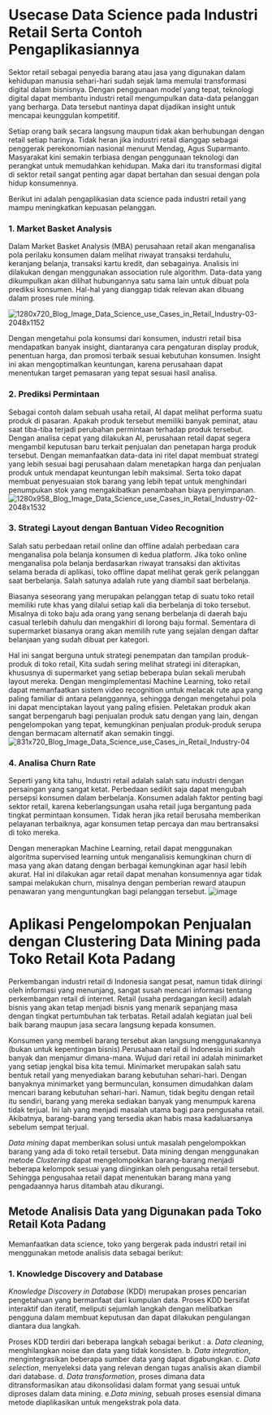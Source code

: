 # Usecase Data Science pada Industri Retail Serta Contoh Pengaplikasiannya
Sektor retail sebagai penyedia barang atau jasa yang digunakan dalam kehidupan manusia sehari-hari sudah sejak lama memulai transformasi digital dalam bisnisnya. Dengan penggunaan model yang tepat, teknologi digital dapat membantu industri retail mengumpulkan data-data pelanggan yang berharga. Data tersebut nantinya dapat dijadikan insight untuk mencapai keunggulan kompetitif.

Setiap orang baik secara langsung maupun tidak akan berhubungan dengan retail setiap harinya. Tidak heran jika industri retail dianggap sebagai penggerak perekonomian nasional menurut Mendag, Agus Suparmanto. Masyarakat kini semakin terbiasa dengan penggunaan teknologi dan perangkat untuk memudahkan kehidupan.  Maka dari itu transformasi digital di sektor retail sangat penting agar dapat bertahan dan sesuai dengan pola hidup konsumennya.

Berikut ini adalah pengaplikasian data science pada industri retail yang mampu meningkatkan kepuasan pelanggan. 

### 1. Market Basket Analysis
Dalam Market Basket Analysis (MBA) perusahaan retail akan menganalisa pola perilaku konsumen dalam melihat riwayat transaksi terdahulu, keranjang belanja, transaksi kartu kredit, dan sebagainya. Analisis ini dilakukan dengan menggunakan association rule  algorithm. Data-data yang dikumpulkan akan dilihat hubungannya satu sama lain untuk dibuat pola prediksi konsumen. Hal-hal yang dianggap tidak relevan akan dibuang dalam proses rule mining. 

![1280x720_Blog_Image_Data_Science_use_Cases_in_Retail_Industry-03-2048x1152](https://user-images.githubusercontent.com/128302770/226237556-3f8a55d7-abe1-4c7e-83bb-3ead7b061f8c.png)

Dengan mengetahui pola konsumsi dari konsumen, industri retail bisa mendapatkan banyak insight, diantaranya cara pengaturan display produk, penentuan harga, dan promosi terbaik sesuai kebutuhan konsumen. Insight ini akan mengoptimalkan keuntungan, karena perusahaan dapat menentukan target pemasaran yang tepat sesuai hasil analisa. 

### 2. Prediksi Permintaan 
Sebagai contoh dalam sebuah usaha retail, AI dapat melihat performa suatu produk di pasaran. Apakah produk tersebut memiliki banyak peminat, atau saat tiba-tiba terjadi perubahan permintaan terhadap produk tersebut. Dengan analisa cepat yang dilakukan AI, perusahaan retail dapat segera mengambil keputusan baru terkait penjualan dan penetapan harga produk tersebut. Dengan memanfaatkan data-data ini ritel dapat membuat strategi yang lebih sesuai bagi perusahaan dalam menetapkan harga dan penjualan produk untuk mendapat keuntungan lebih maksimal. Serta toko dapat membuat penyesuaian stok barang yang lebih tepat untuk menghindari penumpukan stok yang mengakibatkan penambahan biaya penyimpanan. 
![1280x958_Blog_Image_Data_Science_use_Cases_in_Retail_Industry-02-2048x1532](https://user-images.githubusercontent.com/128302770/226240118-a4db1a23-5f30-4baf-80e0-bd735e34324e.png)

### 3. Strategi Layout dengan Bantuan Video Recognition 
Salah satu perbedaan retail online dan offline adalah perbedaan cara menganalisa pola belanja konsumen di kedua platform. Jika toko online menganalisa pola belanja berdasarkan riwayat transaksi dan aktivitas selama berada di aplikasi, toko offline dapat melihat gerak gerik pelanggan saat berbelanja. Salah satunya adalah rute yang diambil saat berbelanja.

Biasanya seseorang yang merupakan pelanggan tetap di suatu toko retail memiliki rute khas yang dilalui setiap kali dia berbelanja di toko tersebut. Misalnya di toko baju ada orang yang senang berbelanja di daerah baju casual terlebih dahulu dan mengakhiri di lorong baju formal. Sementara di supermarket biasanya orang akan memilih rute yang sejalan dengan daftar belanjaan yang sudah dibuat per kategori.

Hal ini sangat berguna untuk strategi penempatan dan tampilan produk-produk di toko retail, Kita sudah sering melihat strategi ini diterapkan, khususnya di supermarket yang setiap beberapa bulan sekali merubah layout mereka. Dengan mengimplementasi Machine Learning, toko retail dapat memanfaatkan sistem video recognition untuk melacak rute apa yang paling familiar di antara pelanggannya, sehingga dengan mengetahui pola ini dapat menciptakan layout yang paling efisien. Peletakan produk akan sangat berpengaruh bagi penjualan produk satu dengan yang lain, dengan pengelompokan yang tepat, kemungkinan penjualan produk-produk serupa dengan bermacam alternatif akan semakin tinggi. 
![831x720_Blog_Image_Data_Science_use_Cases_in_Retail_Industry-04](https://user-images.githubusercontent.com/128302770/226241929-d75b37bf-f0a8-46a6-baa2-2e0c947d4a89.png)

### 4. Analisa Churn Rate
Seperti yang kita tahu, Industri retail adalah salah satu industri dengan persaingan yang sangat ketat. Perbedaan sedikit saja dapat mengubah persepsi konsumen dalam berbelanja. Konsumen adalah faktor penting bagi sektor retail, karena keberlangsungan usaha retail juga bergantung pada tingkat permintaan konsumen. Tidak heran jika retail berusaha memberikan pelayanan terbaiknya, agar konsumen tetap percaya dan mau bertransaksi di toko mereka.

Dengan menerapkan Machine Learning, retail dapat menggunakan algoritma supervised learning untuk menganalisis kemungkinan churn di masa yang akan datang dengan berbagai kemungkinan agar hasil lebih akurat. Hal ini dilakukan agar retail dapat menahan konsumennya agar tidak sampai melakukan churn, misalnya dengan pemberian reward ataupun penawaran yang menguntungkan bagi pelanggan tersebut.
![image](https://user-images.githubusercontent.com/128302770/226242531-bb17ef73-81ea-4356-8c07-0a3377bf7576.png)

# Aplikasi Pengelompokan Penjualan dengan Clustering Data Mining pada Toko Retail Kota Padang
Perkembangan industri retail di Indonesia sangat pesat, namun  tidak  diiringi  oleh  informasi  yang  menunjang, sangat  susah  mencari  informasi  tentang  perkembangan retail   di   internet.   Retail   (usaha   perdagangan   kecil) adalah  bisnis  yang  akan  tetap  menjadi  bisnis  yang menarik  sepanjang  masa  dengan  tingkat  pertumbuhan tak   terbatas.   Retail   adalah   kegiatan   jual   beli   baik barang maupun jasa secara langsung kepada konsumen. 

Konsumen    yang    membeli    barang    tersebut    akan langsung  menggunakannya  (bukan  untuk  kepentingan bisnis).Perusahaan  retail  di  Indonesia  ini  sudah  banyak  dan menjamur  dimana-mana.  Wujud  dari  retail  ini  adalah minimarket   yang   setiap   jengkal   bisa   kita   temui. Minimarket  merupakan  salah  satu  bentuk  retail  yang menyediakan   barang   kebutuhan   sehari-hari.   Dengan banyaknya  minimarket  yang  bermunculan,  konsumen dimudahkan  dalam  mencari  barang  kebutuhan  sehari-hari.  Namun,  tidak  begitu  dengan  retail  itu  sendiri, barang  yang  mereka  sediakan banyak  yang  menumpuk karena  tidak  terjual.  Ini  lah  yang  menjadi  masalah utama  bagi para  pengusaha  retail.  Akibatnya,  barang-barang  yang  tersedia  akan  habis  masa kadaluarsanya sebelum sempat terjual.

*Data  mining* dapat  memberikan  solusi  untuk  masalah pengelompokkan   barang   yang   ada   di   toko   retail tersebut.  Data  mining  dengan  menggunakan  metode *Clustering* dapat    mengelompokkan    barang-barang menjadi  beberapa  kelompok  sesuai  yang  diinginkan oleh  pengusaha  retail  tersebut.  Sehingga  pengusahaa retail dapat menentukan barang mana yang pengadaannya harus ditambah atau dikurangi.

## Metode Analisis Data yang Digunakan pada Toko Retail Kota Padang
Memanfaatkan data science, toko yang bergerak pada industri retail ini menggunakan metode analisis data sebagai berikut:

### 1. Knowledge Discovery and Database
*Knowledge  Discovery  in  Database*  (KDD) merupakan proses  pencarian  pengetahuan  yang  bermanfaat  dari kumpulan  data.  Proses  KDD  bersifat  interaktif  dan iteratif,  meliputi  sejumlah  langkah  dengan  melibatkan pengguna    dalam  membuat    keputusan    dan    dapat dilakukan pengulangan diantara dua langkah.

Proses   KDD   terdiri   dari   beberapa  langkah   sebagai berikut :
a. *Data cleaning*, menghilangkan noise  dan data  yang tidak konsisten.
b. *Data     integration*,     mengintegrasikan     beberapa sumber data yang dapat digabungkan.
c. *Data   selection*,   menyeleksi   data   yang   relevan dengan tugas analisis akan diambil dari database.
d. *Data transformation*, proses dimana data ditransformasikan  atau  dikonsolidasi  dalam  format yang sesuai untuk diproses dalam data mining.
e.*Data mining*, sebuah proses esensial dimana metode diaplikasikan untuk mengekstrak pola data.













